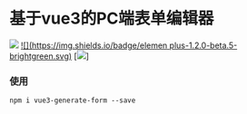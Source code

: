 # 基于vue3的PC端表单编辑器

[![](https://img.shields.io/badge/vue3-3.0.0-brightgreen.svg)]({https://v3.cn.vuejs.org/}) [![](https://img.shields.io/badge/elemen plus-1.2.0-beta.5-brightgreen.svg)]({https://element-plus.gitee.io/zh-CN/})  [![](https://img.shields.io/badge/licnese-MIT-brightgreen.svg)]


### 使用

```
npm i vue3-generate-form --save
```

